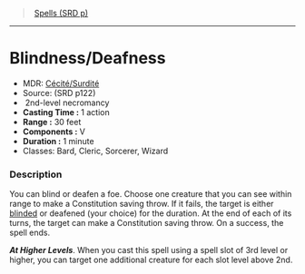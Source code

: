 ﻿---
!SpellItem
Family: SpellVO
Level: 2
Type: necromancy
CastingTime: 1 action
Range: 30 feet
Components: V
Duration: 1 minute
Classes: Bard, Cleric, Sorcerer, Wizard
Id: spells_vo.md#blindnessdeafness
ParentLink: spells_vo.md#spells-srd-p
Name: Blindness/Deafness
ParentName: Spells (SRD p)
NameLevel: 1
AltName: '[Cécité/Surdité](hd_spells_cecitesurdite.md)'
Source: (SRD p122)
Attributes: {}
---
> [Spells (SRD p)](srd_spells.md)

---

# Blindness/Deafness

- MDR: [Cécité/Surdité](hd_spells_cecitesurdite.md)
- Source: (SRD p122)
-  2nd-level necromancy
- **Casting Time :** 1 action
- **Range :** 30 feet
- **Components :** V
- **Duration :** 1 minute
- Classes: Bard, Cleric, Sorcerer, Wizard

### Description

You can blind or deafen a foe. Choose one creature that you can see within range to make a Constitution saving throw. If it fails, the target is either [blinded](srd_conditions_blinded.md) or deafened (your choice) for the duration. At the end of each of its turns, the target can make a Constitution saving throw. On a success, the spell ends.

**_At Higher Levels_**. When you cast this spell using a spell slot of 3rd level or higher, you can target one additional creature for each slot level above 2nd.

